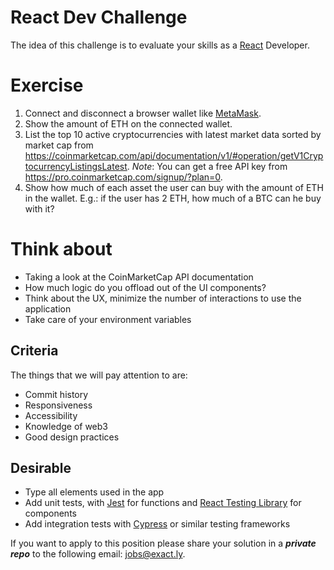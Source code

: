 # React Dev Challenge

The idea of this challenge is to evaluate your skills as a [React](https://reactjs.org) Developer.

# Exercise

1. Connect and disconnect a browser wallet like [MetaMask](https://metamask.io/).
2. Show the amount of ETH on the connected wallet.
3. List the top 10 active cryptocurrencies with latest market data sorted by market cap from https://coinmarketcap.com/api/documentation/v1/#operation/getV1CryptocurrencyListingsLatest. *Note*: You can get a free API key from https://pro.coinmarketcap.com/signup/?plan=0.
4. Show how much of each asset the user can buy with the amount of ETH in the wallet. E.g.: if the user has 2 ETH, how much of a BTC can he buy with it?

# Think about

- Taking a look at the CoinMarketCap API documentation
- How much logic do you offload out of the UI components?
- Think about the UX, minimize the number of interactions to use the application
- Take care of your environment variables

## Criteria

The things that we will pay attention to are:

- Commit history
- Responsiveness
- Accessibility
- Knowledge of web3
- Good design practices

## Desirable

- Type all elements used in the app
- Add unit tests, with [Jest](https://jestjs.io/) for functions and [React Testing Library](https://testing-library.com/docs/react-testing-library/intro/) for components
- Add integration tests with [Cypress](https://www.cypress.io/) or similar testing frameworks

If you want to apply to this position please share your solution in a ***private repo*** to the following email: jobs@exact.ly.
